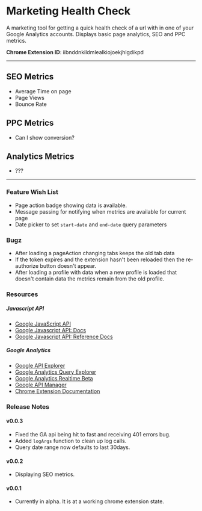 Marketing Health Check
==========================

A marketing tool for getting a quick health check of a url with in one of your Google Analytics accounts. Displays basic page analytics, SEO and PPC metrics.

**Chrome Extension ID**: iibnddnkildmlealkiojoekjhlgdikpd

---

## SEO Metrics

- Average Time on page
- Page Views
- Bounce Rate
 
## PPC Metrics

- Can I show conversion?

## Analytics Metrics

- ???


----


### Feature Wish List

- Page action badge showing data is available.
- Message passing for notifying when metrics are available for current page
- Date picker to set `start-date` and `end-date` query parameters


### Bugz

- After loading a pageAction changing tabs keeps the old tab data
- If the token expires and the extension hasn't been reloaded then the re-authorize button doesn't appear.
- After loading a profile with data when a new profile is loaded that doesn't contain data the metrics remain from the old profile.


### Resources

##### Javascript API
- [Google JavaScript API](https://code.google.com/p/google-api-javascript-client/)
- [Google Javascript API: Docs](https://developers.google.com/api-client-library/javascript/)
- [Google Javascript API: Reference Docs](https://developers.google.com/api-client-library/javascript/reference/referencedocs)


##### Google Analytics
- [Google API Explorer](https://developers.google.com/apis-explorer/#p/)
- [Google Analytics Query Explorer](http://ga-dev-tools.appspot.com/explorer/)
- [Google Analytics Realtime Beta](https://developers.google.com/analytics/devguides/reporting/core/v3/changelog)
- [Google API Manager](https://code.google.com/apis/console/)
- [Chrome Extension Documentation](http://developer.chrome.com/extensions/getstarted.html)



### Release Notes

#### v0.0.3

- Fixed the GA api being hit to fast and receiving 401 errors bug.
- Added `logArgs` function to clean up log calls.
- Query date range now defaults to last 30days.

#### v0.0.2

- Displaying SEO metrics.

#### v0.0.1

- Currently in alpha. It is at a working chrome extension state.